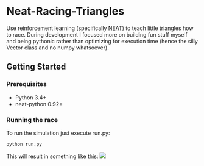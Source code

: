 # Neat-Racing-Triangles
Use reinforcement learning (specifically [NEAT](https://neat-python.readthedocs.io/en/latest/)) to teach little triangles how to race. During development I focused more on building fun stuff myself and being pythonic rather than optimizing for execution time (hence the silly Vector class and no numpy whatsoever).
## Getting Started
### Prerequisites
  * Python 3.4+
  * neat-python 0.92+
### Running the race
To run the simulation just execute run.py:
```
python run.py
```
This will result in something like this:
![](race.gif)
